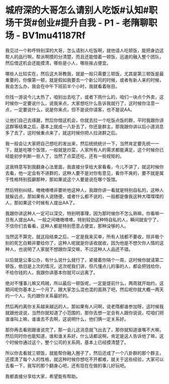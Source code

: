 # 城府深的大哥怎么请别人吃饭#认知#职场干货#创业#提升自我 - P1 - 老隋聊职场 - BV1mu41187Rf

我见过一个称呼特别深的大哥，怎么请别人吃饭啊，就他请人吃顿饭，能把身边这帮人的品行啊，帮派啊摸的分清楚，而且还能借着一顿饭，迅速的融入整个团队，然后借这机会还能摸清，哪些是小人，哪些挨占便宜。

哪些人比较实在，然后这大哥教我，就是一般只需要三顿饭，尤其是第三顿饭是最重要的，你像第一顿，就是假如我要去一个新公司的时候，或者有新人来的时候，我会怎么办，我会在中午下班前半个小时，我就看着账目。

你找一游说今儿太热了，咱别出去吃了，或者下雨什么的，咱们一块点个外卖，这时候你一定要说什么，说我来点，大家想吃什么告诉我就行了，这时候你注意一点，一定要说什么，说是你来点，但不是说你请客，也不是说AA。

让他们自己去琢磨，然后你借这机会，你就去拉一个吃饭点饭的群，平时我跟你讲这群等结束之后，基本上就成一八卦去了，你还是群主，那我跟你讲以后小道消息多了去了，这时候重点来了，就这时候你把人拉进群之后。

我一般会让大家把自己想吃的发出来，然后统统统计一下，当然肯定要先统一一下，就是吃哪个饭馆，一般就是炒菜，人家所有人的需求都能满足，这个时候你已经能初步判断一些人了，当然了点菜还吃，还有一些规矩的。

这我特意写到我翻身心法里面，我直接分享给大家看看，今儿不讲了，就这时候你去看，他一定会有不进群的，这种人要不是对你有意见，看你不爽的，要不就是属于性格特别孤僻那种，那如果说这个人要是说在哪个饭馆。

然后特别纠结，嘰嘰喳喳非要听他这种人，我跟你讲一看就是特别自私的，这种人就躲远点，那如果有人说随便，或者什么都不说的，一般都是像我这种大喋喋喋的人，那如果这个时候有人提出AA了。

我跟你讲这种人一定可以深交，特别明事理，因为那时候你不怎么熟嘛，你看嘛一旦有人提出AA，一般之间嘰嘰喳喳，特别较劲这种特自私的人，瞬间就安宁了，不信你们去看看，这种人都是特别愿意占便宜，那种没够的人。

当然这不算完，就这段结束之后，一定是我来买单，所有人钱都不要收，除非极个别的死乞白赖非要给你了，这种人呢就是你该收就收，因为他是不想欠你人情的这种人，也说明了人家就不想跟你深交嘛，不过这种人人品还不错。

以后就是公事公办，有什么说什么就行了，紧接着你隔个一周，这时候你就请第二顿饭，依旧是上次的情况，这次呢我们讲，但凡懂点儿的事的人，都会把钱给你，不给你钱的人，我跟你讲基本你就可以远离了。

绝对不懂事儿嘛又鸡贼，所以最后一顿饭呢，一定是提前什么，两周就开始约，这期间呢你基本上一个月了，跟大家怎么混也混的面熟了吧，然后呢你就大概一两天约一个人，先约跟你关系最好的。

然后再约离你关系越来越远的人，那如果有人问啊，说老隋都谁参加呀，这时候我就跟他说说，当然你就知道了小范围的，那你去想一定会有人跟你说说，哎咱们把谁谁叫上嘛，谁谁去不去啊，这说明什么，他们俩一定关系好。

那你再去看刚跟谁说完了，那一会儿这消息就飞出去了，那你就知道谁嘴不大嘛，然后同时你也能知道，谁和谁关系好，什么话都说啊，肯定是这人告诉他了嘛，这个时候你通过这个，整个公司的关系网，基本上已经摸清楚了。

所以你去看就三顿饭，就能帮你融入圈子了，然后还成了一个八卦群的那个群主，还摸清了每个人的性格，就这种时候你想吃不开都难，就关于这些经验，大家可以去看一下，我写的那个翻身心吧，还有现在在做的事儿好玩吧。

我都直接分享给大家，希望能有帮助。